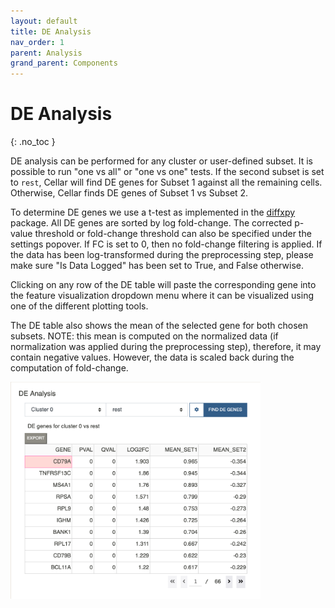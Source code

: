 ```yaml
---
layout: default
title: DE Analysis
nav_order: 1
parent: Analysis
grand_parent: Components
---
```


# DE Analysis
{: .no_toc }

DE analysis can be performed for any cluster or user-defined subset.
It is possible to run "one vs all" or "one vs one" tests. If
the second subset is set to `rest`, Cellar will find DE genes for Subset 1
against all the remaining cells. Otherwise, Cellar finds DE genes of
Subset 1 vs Subset 2.

To determine DE genes we use a t-test as implemented
in the [diffxpy](https://diffxpy.readthedocs.io/en/latest/)
package. All DE genes are sorted by log fold-change.
The corrected p-value threshold or fold-change threshold can
also be specified under the settings popover. If FC is set
to 0, then no fold-change filtering is applied. If the data has been
log-transformed during the preprocessing step, please make sure
"Is Data Logged" has been set to True, and False otherwise.

Clicking on any row of the DE table will paste the corresponding gene
into the feature visualization dropdown menu where it can be visualized
using one of the different plotting tools.

The DE table also shows the mean of the selected gene for both chosen
subsets. NOTE: this mean is computed on the normalized data (if
normalization was applied during the preprocessing step), therefore,
it may contain negative values. However, the data is scaled back
during the computation of fold-change.

<img src="../../../images/de-table.png" width="400" class="center"/>